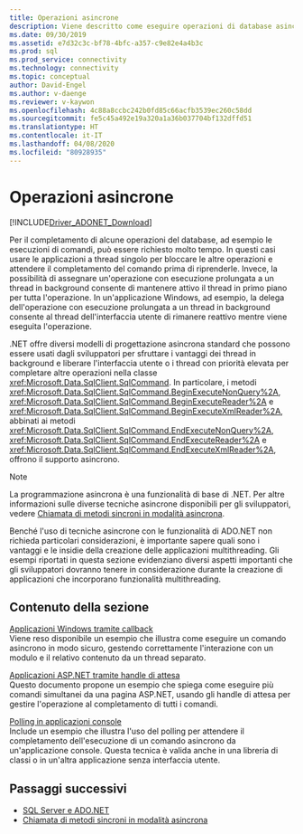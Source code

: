 ```yaml
---
title: Operazioni asincrone
description: Viene descritto come eseguire operazioni di database asincrone usando un'API basata sul modello asincrono usato da .NET Framework.
ms.date: 09/30/2019
ms.assetid: e7d32c3c-bf78-4bfc-a357-c9e82e4a4b3c
ms.prod: sql
ms.prod_service: connectivity
ms.technology: connectivity
ms.topic: conceptual
author: David-Engel
ms.author: v-daenge
ms.reviewer: v-kaywon
ms.openlocfilehash: 4c88a8ccbc242b0fd85c66acfb3539ec260c58dd
ms.sourcegitcommit: fe5c45a492e19a320a1a36b037704bf132dffd51
ms.translationtype: HT
ms.contentlocale: it-IT
ms.lasthandoff: 04/08/2020
ms.locfileid: "80928935"
---
```

# <a name="asynchronous-operations"></a>Operazioni asincrone

[!INCLUDE[Driver_ADONET_Download](../../../includes/driver_adonet_download.md)]

Per il completamento di alcune operazioni del database, ad esempio le esecuzioni di comandi, può essere richiesto molto tempo. In questi casi usare le applicazioni a thread singolo per bloccare le altre operazioni e attendere il completamento del comando prima di riprenderle. Invece, la possibilità di assegnare un'operazione con esecuzione prolungata a un thread in background consente di mantenere attivo il thread in primo piano per tutta l'operazione. In un'applicazione Windows, ad esempio, la delega dell'operazione con esecuzione prolungata a un thread in background consente al thread dell'interfaccia utente di rimanere reattivo mentre viene eseguita l'operazione.  
  
.NET offre diversi modelli di progettazione asincrona standard che possono essere usati dagli sviluppatori per sfruttare i vantaggi dei thread in background e liberare l'interfaccia utente o i thread con priorità elevata per completare altre operazioni nella classe <xref:Microsoft.Data.SqlClient.SqlCommand>. In particolare, i metodi <xref:Microsoft.Data.SqlClient.SqlCommand.BeginExecuteNonQuery%2A>, <xref:Microsoft.Data.SqlClient.SqlCommand.BeginExecuteReader%2A> e <xref:Microsoft.Data.SqlClient.SqlCommand.BeginExecuteXmlReader%2A>, abbinati ai metodi <xref:Microsoft.Data.SqlClient.SqlCommand.EndExecuteNonQuery%2A>, <xref:Microsoft.Data.SqlClient.SqlCommand.EndExecuteReader%2A> e <xref:Microsoft.Data.SqlClient.SqlCommand.EndExecuteXmlReader%2A>, offrono il supporto asincrono.  
  
> [!NOTE]
>  La programmazione asincrona è una funzionalità di base di .NET. Per altre informazioni sulle diverse tecniche asincrone disponibili per gli sviluppatori, vedere [Chiamata di metodi sincroni in modalità asincrona](https://docs.microsoft.com/dotnet/standard/asynchronous-programming-patterns/calling-synchronous-methods-asynchronously).  
  
Benché l'uso di tecniche asincrone con le funzionalità di ADO.NET non richieda particolari considerazioni, è importante sapere quali sono i vantaggi e le insidie della creazione delle applicazioni multithreading. Gli esempi riportati in questa sezione evidenziano diversi aspetti importanti che gli sviluppatori dovranno tenere in considerazione durante la creazione di applicazioni che incorporano funzionalità multithreading.  
  
## <a name="in-this-section"></a>Contenuto della sezione  
[Applicazioni Windows tramite callback](windows-applications-callbacks.md)  
Viene reso disponibile un esempio che illustra come eseguire un comando asincrono in modo sicuro, gestendo correttamente l'interazione con un modulo e il relativo contenuto da un thread separato.  
  
[Applicazioni ASP.NET tramite handle di attesa](aspnet-apps-use-wait-handles.md)  
Questo documento propone un esempio che spiega come eseguire più comandi simultanei da una pagina ASP.NET, usando gli handle di attesa per gestire l'operazione al completamento di tutti i comandi.  
  
[Polling in applicazioni console](poll-console-applications.md)  
Include un esempio che illustra l'uso del polling per attendere il completamento dell'esecuzione di un comando asincrono da un'applicazione console. Questa tecnica è valida anche in una libreria di classi o in un'altra applicazione senza interfaccia utente.  
  
## <a name="next-steps"></a>Passaggi successivi
- [SQL Server e ADO.NET](index.md)
- [Chiamata di metodi sincroni in modalità asincrona](https://docs.microsoft.com/dotnet/standard/asynchronous-programming-patterns/calling-synchronous-methods-asynchronously)

